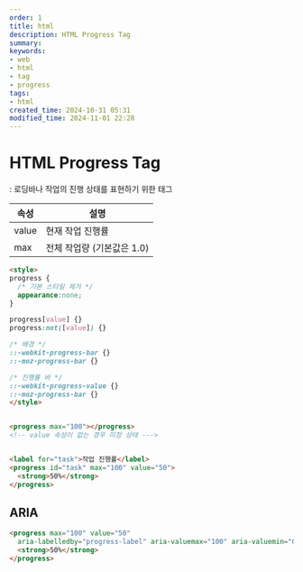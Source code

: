 ```yaml
---
order: 1
title: html
description: HTML Progress Tag
summary:
keywords:
- web
- html
- tag
- progress
tags:
- html
created_time: 2024-10-31 05:31
modified_time: 2024-11-01 22:28
---
```


# HTML Progress Tag
: 로딩바나 작업의 진행 상태를 표현하기 위한 태그  

속성 | 설명
---|---
value | 현재 작업 진행률  
max   | 전체 작업량 (기본값은 1.0)


```html
<style>
progress {
  /* 기본 스타일 제거 */
  appearance:none;
}

progress[value] {}
progress:not([value]) {}

/* 배경 */
::-webkit-progress-bar {}
::-moz-progress-bar {}

/* 진행률 바 */
::-webkit-progress-value {}
::-moz-progress-bar {}
</style>


<progress max="100"></progress>
<!-- value 속성이 없는 경우 미정 상태 --->


<label for="task">작업 진행률</label>
<progress id="task" max="100" value="50">
  <strong>50%</strong>
</progress>
```



## ARIA

```html
<progress max="100" value="50" 
  aria-labelledby="progress-label" aria-valuemax="100" aria-valuemin="0" aria-valuenow="50">
  <strong>50%</strong>
</progress>
```